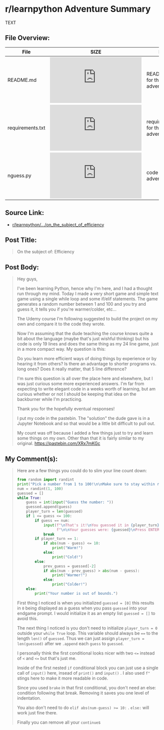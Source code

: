 # r/learnpython Adventure Summary
  TEXT

## File Overview:
  File | SIZE | BRIEF
--- | --- | ---
README.md | ![GitHub file size in bytes](https://img.shields.io/github/size/Phillyclause89/reddit_scripts/on_the_subject_of_efficiency/README.md?style=plastic) | README.md file for this adventure.
requirements.txt | ![GitHub file size in bytes](https://img.shields.io/github/size/Phillyclause89/reddit_scripts/on_the_subject_of_efficiency/requirements.txt?style=plastic) | requirements.txt for this adventure.
nguess.py | ![GitHub file size in bytes](https://img.shields.io/github/size/Phillyclause89/reddit_scripts/on_the_subject_of_efficiency/nguess.py?style=plastic) | code for this adventure.
  
## Source Link:
  * [ r/learnpython/.../on_the_subject_of_efficiency ]( https://www.reddit.com/r/learnpython/comments/dtpn9x/on_the_subject_of_efficiency/ )
  
## Post Title:
  > On the subject of: Efficiency
  
## Post Body:
  > Hey guys,
  >
  > I've been learning Python, hence why I'm here, and I had a thought run through my mind. Today I made a very short game and simple text game using a single while loop and some if/elif statements. The game generates a random number between 1 and 100 and you try and guess it, it tells you if you're warmer/colder, etc...
  >
  > The Udemy course I'm following suggested to build the project on my own and compare it to the code they wrote.
  >
  > Now I'm assuming that the dude teaching the course knows quite a bit about the language (maybe that's just wishful thinking) but his code is only 19 lines and does the same thing as my 24 line game, just in a more compact way. My question is this:
  >
  > Do you learn more efficient ways of doing things by experience or by hearing it from others? Is there an advantage to shorter programs vs. long ones? Does it really matter, that 5 line difference?
  >
  > I'm sure this question is all over the place here and elsewhere, but I was just curious some more experienced answers. I'm far from expecting to write elegant code in a weeks worth of learning, but am curious whether or not I should be keeping that idea on the backburner while I'm practicing.
  >
  > Thank you for the hopefully eventual responses!
  > 
  > I put my code in the pastebin.
  > The "solution" the dude gave is in a Jupyter Notebook and so that would be a little bit difficult to pull out.
  >
  > My count was off because I added a few things just to try and learn some things on my own. Other than that it is fairly similar to my original.
  > https://pastebin.com/XRx7mKGc

## My Comment(s):
  > Here are a few things you could do to slim your line count down:
  > ```python
  > from random import randint
  > print("Pick a number from 1 to 100!\n\nMake sure to stay within range,\nor else...\n")
  > num = randint(1, 100)
  > guessed = []
  > while True:
  >     guess = int(input("Guess the number: "))
  >     guessed.append(guess)
  >     player_turn = len(guessed)
  >     if 1 <= guess <= 100:
  >         if guess == num:
  >             input(f"\nThat's it!\nYou guessed it in {player_turn} turn(s)!"
  >                   f"\n\nYour guesses were: {guessed}\nPress ENTER to exit.")
  >             break
  >         if player_turn == 1:
  >             if abs(num - guess) <= 10:
  >                 print("Warm!")
  >             else:
  >                 print("Cold!")
  >         else:
  >             prev_guess = guessed[-2]
  >             if abs(num - prev_guess) > abs(num - guess):
  >                 print("Warmer!")
  >             else:
  >                 print("Colder!")
  >     else:
  >         print("Your number is out of bounds.")
  > ```
  > First thing I noticed is when you initialized   `guessed = [0]` this results in `0` being displayed as a guess when you pass `guessed` into your endgame prompt. I would initialize it as an empty list `guessed = []` to avoid this.
  >
  > The next thing I noticed is you don't need to initialize  `player_turn = 0` outside your `while True` loop. This variable should always be `==` to the length `len()` of `guessed`. Thus we can just assign  `player_turn = len(guessed)` after we `.append` each `guess` to `guessed`.
  >
  > I personally think the first conditional looks nicer with two `<=`  instead of `<` and `<=` but that's just me.
  >
  > Inside of the first nested `if` conditional block you can just use a single call of `input()` here, insead of `print()` and `input()` . I also used `f"` stings here to make it more readable in code.
  >
  > Since you used `brake` in that first conditional, you don't need an else: condition following that break. Removing it saves you one level of indentation.
  >
  > You also don't need to do `elif abs(num-guess) >= 10:` . `else:` will work just fine there.
  >
  > Finally you can remove all your `continue`s
